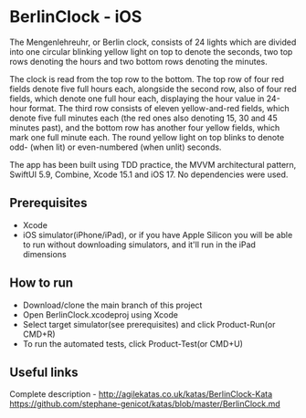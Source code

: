 # BerlinClock - iOS

The Mengenlehreuhr, or Berlin clock, consists of 24 lights which are divided into one circular blinking yellow light on top to denote the seconds, two top rows denoting the hours and two bottom rows denoting the minutes.

The clock is read from the top row to the bottom. The top row of four red fields denote five full hours each, alongside the second row, also of four red fields, which denote one full hour each, displaying the hour value in 24-hour format. The third row consists of eleven yellow-and-red fields, which denote five full minutes each (the red ones also denoting 15, 30 and 45 minutes past), and the bottom row has another four yellow fields, which mark one full minute each. The round yellow light on top blinks to denote odd- (when lit) or even-numbered (when unlit) seconds.

The app has been built using TDD practice, the MVVM architectural pattern, SwiftUI 5.9, Combine, Xcode 15.1 and iOS 17. No dependencies were used.

## Prerequisites

- Xcode
- iOS simulator(iPhone/iPad), or if you have Apple Silicon you will be able to run without downloading simulators, and it'll run in the iPad dimensions

## How to run

- Download/clone the main branch of this project
- Open BerlinClock.xcodeproj using Xcode
- Select target simulator(see prerequisites) and click Product-Run(or CMD+R)
- To run the automated tests, click Product-Test(or CMD+U)

## Useful links

Complete description - http://agilekatas.co.uk/katas/BerlinClock-Kata
https://github.com/stephane-genicot/katas/blob/master/BerlinClock.md
